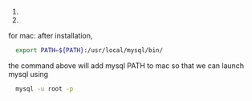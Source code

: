 1)

2)
for mac:
after installation, 
  
``` bash  
  export PATH=${PATH}:/usr/local/mysql/bin/
```
the command above will add mysql PATH to mac so that we can launch mysql using 

``` bash  
  mysql -u root -p
```
